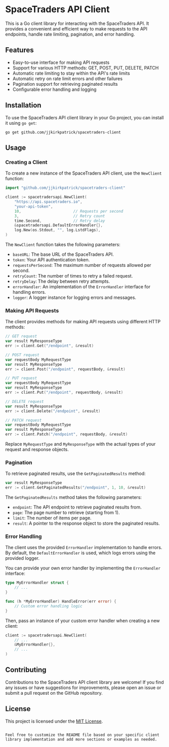 # SpaceTraders API Client

This is a Go client library for interacting with the SpaceTraders API. It provides a convenient and efficient way to make requests to the API endpoints, handle rate limiting, pagination, and error handling.

## Features

- Easy-to-use interface for making API requests
- Support for various HTTP methods: GET, POST, PUT, DELETE, PATCH
- Automatic rate limiting to stay within the API's rate limits
- Automatic retry on rate limit errors and other failures
- Pagination support for retrieving paginated results
- Configurable error handling and logging

## Installation

To use the SpaceTraders API client library in your Go project, you can install it using `go get`:

```shell
go get github.com/jjkirkpatrick/spacetraders-client
```

## Usage

### Creating a Client

To create a new instance of the SpaceTraders API client, use the `NewClient` function:

```go
import "github.com/jjkirkpatrick/spacetraders-client"

client := spacetradersapi.NewClient(
    "https://api.spacetraders.io",
    "your-api-token",
    10,                       // Requests per second
    3,                        // Retry count
    time.Second,              // Retry delay
    &spacetradersapi.DefaultErrorHandler{},
    log.New(os.Stdout, "", log.LstdFlags),
)
```

The `NewClient` function takes the following parameters:
- `baseURL`: The base URL of the SpaceTraders API.
- `token`: Your API authentication token.
- `requestsPerSecond`: The maximum number of requests allowed per second.
- `retryCount`: The number of times to retry a failed request.
- `retryDelay`: The delay between retry attempts.
- `errorHandler`: An implementation of the `ErrorHandler` interface for handling errors.
- `logger`: A logger instance for logging errors and messages.

### Making API Requests

The client provides methods for making API requests using different HTTP methods:

```go
// GET request
var result MyResponseType
err := client.Get("/endpoint", &result)

// POST request
var requestBody MyRequestType
var result MyResponseType
err := client.Post("/endpoint", requestBody, &result)

// PUT request
var requestBody MyRequestType
var result MyResponseType
err := client.Put("/endpoint", requestBody, &result)

// DELETE request
var result MyResponseType
err := client.Delete("/endpoint", &result)

// PATCH request
var requestBody MyRequestType
var result MyResponseType
err := client.Patch("/endpoint", requestBody, &result)
```

Replace `MyRequestType` and `MyResponseType` with the actual types of your request and response objects.

### Pagination

To retrieve paginated results, use the `GetPaginatedResults` method:

```go
var result MyResponseType
err := client.GetPaginatedResults("/endpoint", 1, 10, &result)
```

The `GetPaginatedResults` method takes the following parameters:
- `endpoint`: The API endpoint to retrieve paginated results from.
- `page`: The page number to retrieve (starting from 1).
- `limit`: The number of items per page.
- `result`: A pointer to the response object to store the paginated results.

### Error Handling

The client uses the provided `ErrorHandler` implementation to handle errors. By default, the `DefaultErrorHandler` is used, which logs errors using the provided logger.

You can provide your own error handler by implementing the `ErrorHandler` interface:

```go
type MyErrorHandler struct {
    // ...
}

func (h *MyErrorHandler) HandleError(err error) {
    // Custom error handling logic
}
```

Then, pass an instance of your custom error handler when creating a new client:

```go
client := spacetradersapi.NewClient(
    // ...
    &MyErrorHandler{},
    // ...
)
```

## Contributing

Contributions to the SpaceTraders API client library are welcome! If you find any issues or have suggestions for improvements, please open an issue or submit a pull request on the GitHub repository.

## License

This project is licensed under the [MIT License](LICENSE).

```

Feel free to customize the README file based on your specific client library implementation and add more sections or examples as needed.
